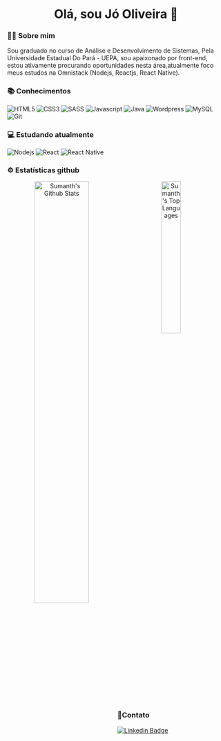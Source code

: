 <p>
  <h1 align = "center"> <b> Olá, sou Jó Oliveira 👋 </b> </h1>
</p>

### :man_technologist: Sobre mim
Sou graduado no curso de Análise e Desenvolvimento de Sistemas, Pela Universidade Estadual Do Pará - UEPA, sou apaixonado por front-end, estou ativamente procurando oportunidades nesta área,atualmente foco meus estudos na Omnistack (Nodejs, Reactjs, React Native).

### 📚 Conhecimentos
![HTML5](https://img.shields.io/badge/-HTML5-E34F26?style=flat-square&logo=html5&logoColor=white)
![CSS3](https://img.shields.io/badge/-CSS3-549FDE?style=flat-square&logo=css3&logoColor=white)
![SASS](https://img.shields.io/badge/-SASS-C76494?style=flat-square&logo=sass&logoColor=white)
![Javascript](https://img.shields.io/badge/-Javascript-efd81d?style=flat-square&logo=javascript&logoColor=black)
![Java](https://img.shields.io/badge/-Java-E42D2C?style=flat-square&logo=java&logoColor=white)
![Wordpress](https://img.shields.io/badge/-Wordpress-007095?style=flat-square&logo=wordpress&logoColor=white)
![MySQL](https://img.shields.io/badge/-MySQL-00758F?style=flat-square&logo=mysql&logoColor=white)
![Git](https://img.shields.io/badge/-Git-F05032?style=flat-square&logo=git&logoColor=white)

### 💻 Estudando atualmente
![Nodejs](https://img.shields.io/badge/-Node.js-43853d?style=flat-square&logo=Node.js&logoColor=white)
![React](https://img.shields.io/badge/-React.js-45b8d8?style=flat-square&logo=react&logoColor=white)
![React Native](https://img.shields.io/badge/-React%20Native-45b8d8?style=flat-square&logo=react&logoColor=white)
### ⚙️ Estatísticas github
<p align = "center">
 <img align="left" src="https://github-readme-stats.vercel.app/api?username=JoOLiverP&show_icons=true&theme=dracula" alt="Sumanth's Github Stats" width="50%">

<img src="https://github-readme-stats.vercel.app/api/top-langs/?username=JoOLiverP&hide=java&layout=compact)](https://github.com/anuraghazra/github-readme-stats" width="30%" alt="Sumanth's Top Languages">
</p>
<br>

### 📱Contato
[![Linkedin Badge](https://img.shields.io/badge/-LinkedIn-blue?style=flat-square&logo=Linkedin&logoColor=white&link=https://www.linkedin.com/in/isadora-rodrigues-stangarlin-48402b141/)](https://www.linkedin.com/in/j%C3%B3-oliveira-2756a5180/) 

